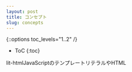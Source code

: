 ```yaml
---
layout: post
title: コンセプト
slug: concepts
---
```


{::options toc_levels="1..2" /}
* ToC
{:toc}

<!-- original:
`lit-html` utilizes some unique properties of JavaScript template literals and HTML `<template>` elements to function and achieve fast performance. So it's helpful to understand them first.
-->

lit-htmlJavaScriptのテンプレートリテラルやHTML <template>要素のいくつかのユニークなプロパティを使って、機能し、高速なパフォーマンスを実現します。だから最初に理解すると便利です。

## Tagged Template Literals

<!-- original:
A JavaScript template literal is a string literal that can have JavaScript expressions embedded in it:
-->

JavaScriptテンプレートリテラルは、JavaScript式を埋め込むことができる文字列リテラルです。

```js
`My name is ${name}.`
```

<!-- original:
The literal uses backticks instead of quotes, and can span multiple lines. The part inside the `${}` can be _any_ JavaScript expression.

A _tagged_ template literal is prefixed with a special template tag function:
-->

リテラルは、引用符の代わりにバッククォートを使用し、複数の行にまたがることができます。内側の部分は、${}することができ任意の JavaScript式。

タグ付けされたリテラルテンプレートは、特別なテンプレートタグ機能が付いています：

```js
let name = 'Monica';
tag`My name is ${name}.`
```

<!-- original:
Tags are functions that take the literal strings of the template and values of the embedded expressions, and return a new value. This can be any kind of value, not just strings. lit-html returns an object representing the template, called a `TemplateResult`.

The key features of template tags that lit-html utilizes to make updates fast is that the object holding the literals strings of the template is _exactly_ the same for every call to the tag for a particular template.

This means that the strings can be used as a key into a cache so that lit-html can do the template preparation just once, the first time it renders a template, and updates skip that work.
-->

タグは、テンプレートのリテラル文字列と埋め込み式の値を受け取り、新しい値を返す関数です。これは文字列だけでなく、あらゆる種類の値にすることができます。lit-htmlは、aというテンプレートを表すオブジェクトを返しますTemplateResult。

lit-htmlが高速に更新を行うために利用するテンプレートタグの重要な機能は、テンプレートのリテラル文字列を保持するオブジェクトが、特定のテンプレートのタグを呼び出すたびに正確に同じであることです。

これは、文字列をキャッシュへのキーとして使用できるので、lit-htmlはテンプレートを初めてレンダリングしたときにテンプレートの準備を一度しか行えず、その作業をスキップして更新することができることを意味します。

## HTML `<template>` Elements

<!-- original:
A `<template>` element is an inert fragment of DOM. Inside a `<template>`, script don't run, images don't load, custom elements aren't upgraded, etc. `<template>`s can be efficiently cloned. They're usually used to tell the HTML parser that a section of the document must not be instantiated when parsed, and will be managed by code at a later time, but it can also be created imperatively with `createElement` and `innerHTML`.

lit-html creates HTML `<template>` elements from the tagged template literals, and then clones them to create new DOM.
-->

<template>要素は、DOMの不活性断片です。内部では<template>、スクリプトは実行されず、イメージはロードされず、カスタム要素はアップグレードされません<template>。効率的にクローンを作成できます。彼らは通常、文書のセクションを解析する際にインスタンス化されてはならない、と後でコードによって管理されるHTMLパーサを伝えるために使用しているが、それはまたして命令的に作成することができるcreateElementとinnerHTML。

lit-htmlは<template>、タグ付きテンプレートリテラルからHTML 要素を作成し、それらをクローンして新しいDOMを作成します。

## Template Creation

<!-- original:
The first time a particular lit-html template is rendered anywhere in the application, lit-html does one-time setup work to create the HTML template behind the scenes. It joins all the literal parts with a special placeholder, similar to `"{% raw %}{{}}{% endraw %}"`, then creates a `<template>` and sets its `innerHTML` to the result.

If we start with a template like this:
-->

特定のlit-htmlテンプレートがアプリケーション内のどこにでもレンダリングされた最初の段階で、lit-htmlはHTMLテンプレートを作成するために一度の設定作業を行います。すべてのリテラル部分を特殊なプレースホルダで結合し"{% raw %}{{}}{% endraw %}"、次にa <template>を作成innerHTMLして結果に設定します。

次のようなテンプレートで始める場合：

```js
let header = (title) => html`<h1>${title}</h1>`;
```

<!-- original:
lit-html will generate the following HTML:
-->

lit-htmlは次のHTMLを生成します：

```html
<h1>{% raw %}{{}}{% endraw %}</h1>
```

<!-- original:
And create a `<template>` from that.

Then lit-html walks the template's DOM and extracts the placeholders and records their location. The final template doesn't contain the placeholders:
-->

それ<template>からa を作成します。

その後、lit-htmlはテンプレートのDOMをウォークし、プレースホルダを抽出してその場所を記録します。最終的なテンプレートにはプレースホルダが含まれていません。

```html
<h1></h1>
```

<!-- original:
And there's an auxillary table of where the expressions were:
-->

そして表現がどこにあったの補助的なテーブルがあります：

`[{type: 'node', index: 1}]`

## Template Rendering

<!-- original:
`render()` takes a `TemplateResult` and renders it to a DOM container. On the initial render it clones the template, then walks it using the remembered placeholder positions, to create `Part` objects.

A `Part` is a "hole" in the DOM where values can be injected. lit-html includes two type of parts by default: `NodePart` and `AttributePart`, which let you set text content and attribute values respectively. The `Part`s, container, and template they were created from are grouped together in an object called a `TemplateInstance`.
-->

render()a TemplateResultをとり、それをDOMコンテナにレンダリングします。最初のレンダリングでは、テンプレートをクローン化し、次に記憶されたプレースホルダ位置を使用してテンプレートを歩き、Partオブジェクトを作成します。

A Partは値を注入できるDOMの「穴」です。lit-htmlにはデフォルトで2種類のパーツが含まれています：NodePartとはAttributePart、それぞれテキストの内容と属性の値を設定できるようにします。Part彼らはから作成されたS、コンテナ、およびテンプレートが呼び出されたオブジェクトにグループ化されていますTemplateInstance。

## Thinking Functionally

<!-- original:
lit-html is ideal for use in a functional approach to describing UIs. If you think of UI as a function of data, commonly expressed as `UI = f(data)`, you can write lit-html templates that mirror this exactly:
-->

lit-htmlは、UIを記述するための機能的なアプローチでの使用に理想的です。UIをデータの関数と考えると、通常は次のように表されUI = f(data)ます。これを正確に反映したlit-htmlテンプレートを書くことができます。

```js
let ui = (data) => html`...${data}...`;
```

<!-- original:
This kind of function can be called any time data changes, and is extremely cheap to call. The only thing that lit-html does in the `html` tag is forward the arguments to the templates.

When the result is rendered, lit only updates the expressions whose values have changed since the previous render.

This leads to model that's easy to write and easy to reason about: always try to describe your UI as a simple function of the data it depends on, an avoid caching intermediate state, or doing manual DOM manipulation. lit-html will almost always be fast enough with the simplest description of your UI.
-->

この種の機能は、データの変更があればいつでも呼び出すことができ、非常に安価に呼び出すことができます。lit-htmlがhtmlタグで行う唯一のことは、引数をテンプレートに転送することです。

結果がレンダリングされると、前のレンダリング以降に値が変更された式のみが更新されます。

これは、書くことが容易で推論が簡単なモデルにつながります。常に依存するデータの単純な関数としてのUIの記述、中間状態のキャッシングの回避、または手動によるDOM操作の実行を試みてください。lit-htmlは、ほとんどの場合、あなたのUIの最も単純な記述で十分に速くなります。

## JavaScript Modules

<!-- original:
Why is lit-html distributed as JavaScript modules, not as UMD/CJS/AMD?

Until modules arrived, browsers have not had a standard way to import code from code, so user-land module loaders or bundlers were required. Since there was no standard, competing formats have multiplied. Often libraries  publish in a number of formats to support users of different tools, but this causes problems when a common library is depended on by many other intermediate libraries. If some of those intermediate libraries load format A, and others load format B, and yet others load format C, then multiple copies are loaded, causing bloat, performance slowdowns, and sometimes hard-to-find bugs.

The only true solution is to have one canonical version of a library that all other libraries import. Since modules support is rolling out to browsers now, and modules are very well supported by tools, it makes sense for that format to be modules.

For more information on JavaScript modules:

*   [Using JavaScript Modules on the Web](https://developers.google.com/web/fundamentals/primers/modules) on Web Fundementals.

*   [import statement reference page](https://developer.mozilla.org/en-US/docs/Web/JavaScript/Reference/Statements/import) on MDN.
-->

なぜlit-htmlはUMD / CJS / AMDではなく、JavaScriptモジュールとして配布されていますか？

モジュールが到着するまで、ブラウザはコードからコードをインポートする標準的な方法を持っていなかったので、ユーザーランドモジュールローダまたはバンドルが必要でした。標準がなかったので、競合するフォーマットが倍増しました。多くの場合、ライブラリはさまざまなツールのユーザーをサポートするためにさまざまな形式で公開されていますが、これは共通ライブラリが他の多くの中間ライブラリに依存している場合に問題を引き起こします。それらの中間ライブラリのいくつかがフォーマットAをロードし、他のフォーマットがフォーマットBをロードし、フォーマットCをロードするものがあると、複数のコピーがロードされ、膨らんで、パフォーマンスが低下し、

唯一の真の解決策は、他のすべてのライブラリがインポートするライブラリの正規バージョンを1つ持つことです。モジュールサポートは現在ブラウザに展開されており、モジュールはツールで非常にうまくサポートされているため、そのフォーマットがモジュールであることは理にかなっています。

JavaScriptモジュールの詳細については、次を参照してください。

Web FundementalsでWeb上でJavaScriptモジュールを使用する。

MDNのインポートステートメントのリファレンスページ。
